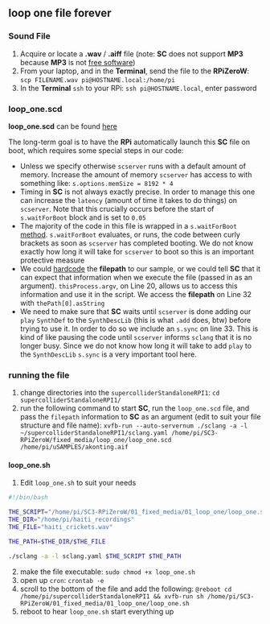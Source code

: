 ## loop one file forever

### Sound File

1. Acquire or locate a **.wav** / **.aiff** file (note: **SC** does not support **MP3** because **MP3** is not [free software](https://en.wikipedia.org/wiki/Free_software))
2. From your laptop, and in the **Terminal**, send the file to the **RPiZeroW**: `scp FILENAME.wav pi@HOSTNAME.local:/home/pi`
3. In the **Terminal** `ssh` to your RPi: `ssh pi@HOSTNAME.local`, enter password


### loop_one.scd

**loop_one.scd** can be found [here](https://github.com/caseyanderson/SC3-RPiZeroW/blob/master/fixed_media/loop_one/loop_one.scd)

The long-term goal is to have the **RPi** automatically launch this **SC** file on boot, which requires some special steps in our code:
* Unless we specify otherwise `scserver` runs with a default amount of memory. Increase the amount of memory `scserver` has access to with something like: `s.options.memSize = 8192 * 4`
* Timing in **SC** is not always exactly precise. In order to manage this one can increase the `latency` (amount of time it takes to do things) on `scserver`. Note that this crucially occurs before the start of `s.waitForBoot` block and is set to `0.05`
* The majority of the code in this file is wrapped in a `s.waitForBoot` [method](https://en.wikipedia.org/wiki/Method_(computer_programming)). `s.waitForBoot` evaluates, or runs, the code between curly brackets as soon as `scserver` has completed booting. We do not know exactly how long it will take for `scserver` to boot so this is an important protective measure
* We could [hardcode](https://en.wikipedia.org/wiki/Hard_coding) the **filepath** to our sample, or we could tell **SC** that it can expect that information when we execute the file (passed in as an argument). `thisProcess.argv`, on Line 20, allows us to access this information and use it in the script. We access the **filepath** on Line 32 with `thePath[0].asString`
* We need to make sure that **SC** waits until `scserver` is done adding our `play` `SynthDef` to the `SynthDescLib` (this is what `.add` does, btw) before trying to use it. In order to do so we include an `s.sync` on line 33. This is kind of like pausing the code until  `scserver` informs `sclang` that it is no longer busy. Since we do not know how long it will take to add `play` to the `SynthDescLib` `s.sync` is a very important tool here.


### running the file

1. change directories into the `supercolliderStandaloneRPI1`: `cd supercolliderStandaloneRPI1/`
2. run the following command to start **SC**, run the `loop_one.scd` file, and pass the `filepath` information to **SC** as an argument (edit to suit your file structure and file name): `xvfb-run --auto-servernum ./sclang -a -l ~/supercolliderStandaloneRPI1/sclang.yaml /home/pi/SC3-RPiZeroW/fixed_media/loop_one/loop_one.scd /home/pi/uSAMPLES/akonting.aif`


#### loop_one.sh

1. Edit `loop_one.sh` to suit your needs

```sh
#!/bin/bash

THE_SCRIPT="/home/pi/SC3-RPiZeroW/01_fixed_media/01_loop_one/loop_one.scd"
THE_DIR="/home/pi/haiti_recordings"
THE_FILE="haiti_crickets.wav"

THE_PATH=$THE_DIR/$THE_FILE

./sclang -a -l sclang.yaml $THE_SCRIPT $THE_PATH

```

2. make the file executable: `sudo chmod +x loop_one.sh`
3. open up `cron`: `crontab -e`
4. scroll to the bottom of the file and add the following: `@reboot cd /home/pi/supercolliderStandaloneRPI1 && xvfb-run sh /home/pi/SC3-RPiZeroW/01_fixed_media/01_loop_one/loop_one.sh`
5. reboot to hear `loop_one.sh` start everything up
